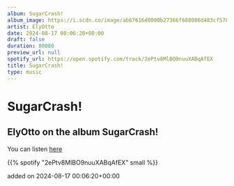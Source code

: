 ```yaml
---
album: SugarCrash!
album_image: https://i.scdn.co/image/ab67616d0000b27366f688086d483cf5781942e0
artist: ElyOtto
date: 2024-08-17 00:06:20+00:00
draft: false
duration: 80080
preview_url: null
spotify_url: https://open.spotify.com/track/2ePtv8MlBO9nuuXABqAfEX
title: SugarCrash!
type: music
---
```



# SugarCrash!

## ElyOtto on the album SugarCrash!

You can listen [here](https://open.spotify.com/track/2ePtv8MlBO9nuuXABqAfEX)

{{% spotify "2ePtv8MlBO9nuuXABqAfEX" small %}}

added on 2024-08-17 00:06:20+00:00